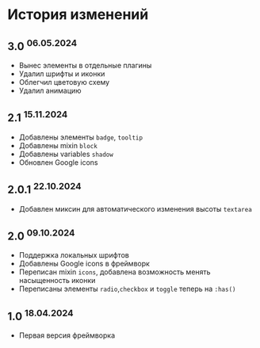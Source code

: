 # История изменений
## 3.0 <sup>06.05.2024</sup>
- Вынес элементы в отдельные плагины
- Удалил шрифты и иконки
- Облегчил цветовую схему
- Удалил анимацию
## 2.1 <sup>15.11.2024</sup>
- Добавлены элементы `badge`, `tooltip`
- Добавлены mixin `block`
- Добавлены variables `shadow`
- Обновлен Google icons
## 2.0.1 <sup>22.10.2024</sup>
- Добавлен миксин для автоматического изменения высоты `textarea`
## 2.0 <sup>09.10.2024</sup>
- Поддержка локальных шрифтов
- Добавлены Google icons в фреймворк
- Переписан mixin `icons`, добавлена возможность менять насыщенность иконки
- Переписаны элементы `radio`,`checkbox` и `toggle` теперь на `:has()`
## 1.0 <sup>18.04.2024</sup>
- Первая версия фреймворка